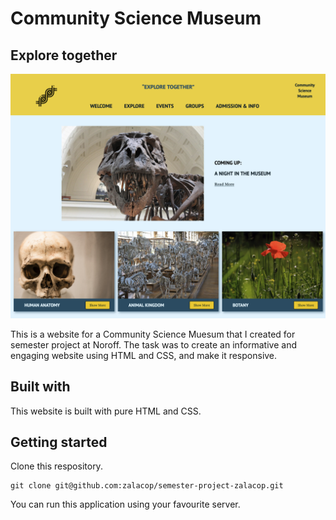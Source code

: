 # Community Science Museum

## Explore together

![image of homepage](doc/Community_science_museum-homepage.png)

This is a website for a Community Science Muesum that I created for semester project at Noroff. The task was to create an informative and engaging website using HTML and CSS, and make it responsive.

## Built with

This website is built with pure HTML and CSS.

## Getting started

Clone this respository.

```
git clone git@github.com:zalacop/semester-project-zalacop.git
```

You can run this application using your favourite server.
